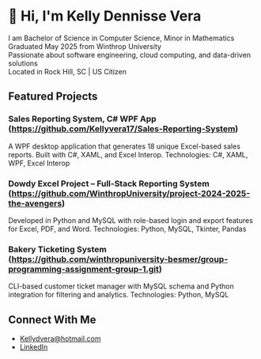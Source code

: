 # 👋 Hi, I'm Kelly Dennisse Vera
I am Bachelor of Science in Computer Science, Minor in Mathematics  
Graduated May 2025 from Winthrop University  
Passionate about software engineering, cloud computing, and data-driven solutions  
Located in Rock Hill, SC | US Citizen  

## Featured Projects

### Sales Reporting System, C# WPF App (https://github.com/Kellyvera17/Sales-Reporting-System)
A WPF desktop application that generates 18 unique Excel-based sales reports. Built with C#, XAML, and Excel Interop.
Technologies: C#, XAML, WPF, Excel Interop

### Dowdy Excel Project – Full-Stack Reporting System (https://github.com/WinthropUniversity/project-2024-2025-the-avengers)
Developed in Python and MySQL with role-based login and export features for Excel, PDF, and Word.
Technologies: Python, MySQL, Tkinter, Pandas

### Bakery Ticketing System (https://github.com/winthropuniversity-besmer/group-programming-assignment-group-1.git)
CLI-based customer ticket manager with MySQL schema and Python integration for filtering and analytics.
Technologies: Python, MySQL

## Connect With Me
- Kellydvera@hotmail.com  
- [LinkedIn](https://linkedin.com/in/kellydennissevera)


